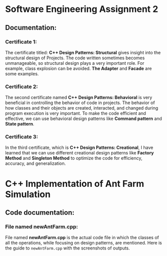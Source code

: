 # Software Engineering Assignment 2
## Documentation:

### Certificate 1: 
The certificate titled: **C++ Design Patterns: Structural** gives insight into the structural design of Projects. The code written sometimes becomes unmanageable, so structural design plays a very important role. For example, class explosion can be avoided. **The Adapter** and **Facade** are some examples.

### Certificate 2:
The second certificate named **C++ Design Patterns: Behavioral** is very beneficial in controlling the behavior of code in projects. The behavior of how classes and their objects are created, interacted, and changed during program execution is very important. To make the code efficient and effective, we can use behavioral design patterns like **Command pattern** and **State pattern**.

### Certificate 3:
In the third certificate, which is **C++ Design Patterns: Creational**, I have learned that we can use different creational design patterns like **Factory Method** and **Singleton Method** to optimize the code for efficiency, accuracy, and generalization.
# C++ Implementation of Ant Farm Simulation
## Code documentation:
### File named **newAntFarm.cpp**:
File named **newAntFarm.cpp** is the actual code file in which the classes of all the operations, while focusing on design patterns, are mentioned. Here is the guide to `newAntFarm.cpp` with the screenshots of outputs.
